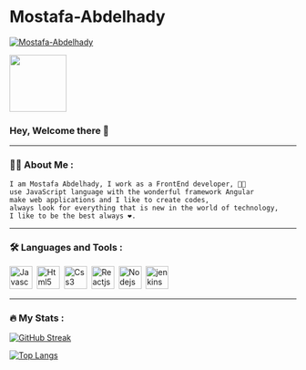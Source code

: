 # Mostafa-Abdelhady

<a href="https://github.com/Moustafa-Abdelhady">
  <p align="left"> <img src="https://komarev.com/ghpvc/?username=Moustafa-Abdelhady&label=Profile%20views&color=blueviolet&style=flat" alt="Mostafa-Abdelhady" /> </p>
</a>

<div id="header">
  <img src="https://media.giphy.com/media/bGgsc5mWoryfgKBx1u/giphy.gif" width="100"/>
  <h3>Hey, Welcome there 👋</h3>
</div>

---

### :man_technologist: About Me :
<!--
**Mostafa-Abdelhady/Mostafa-Abdelhady** is a ✨ _special_ ✨ repository because its `README.md` (this file) appears on your GitHub profile.
-->
```
I am Mostafa Abdelhady, I work as a FrontEnd developer, 🧑‍💻
use JavaScript language with the wonderful framework Angular 
make web applications and I like to create codes, 
always look for everything that is new in the world of technology, 
I like to be the best always ❤️.
```
---

### :hammer_and_wrench: Languages and Tools :
<div>
 
  <img src="https://cdn.jsdelivr.net/gh/devicons/devicon/icons/javascript/javascript-plain.svg" title="Javascript" width="40" height="40"/>&nbsp;
  <img src="https://cdn.jsdelivr.net/gh/devicons/devicon/icons/html5/html5-original.svg" title="Html5" width="40" height="40"/>&nbsp;
  <img src="https://cdn.jsdelivr.net/gh/devicons/devicon/icons/css3/css3-original.svg" title="Css3" width="40" height="40"/>&nbsp;
  <img src="https://cdn.jsdelivr.net/gh/devicons/devicon/icons/react/react-original.svg" title="Reactjs" width="40" height="40"/>&nbsp;
  <img src="https://cdn.jsdelivr.net/gh/devicons/devicon/icons/nodejs/nodejs-original.svg" title="Nodejs" width="40" height="40"/>&nbsp;
  <img src="https://cdn.jsdelivr.net/gh/devicons/devicon/icons/jenkins/jenkins-original.svg" title="jenkins" width="40" height="40"/>&nbsp;
</div>

---

### :fire: My Stats :

[![GitHub Streak](https://github-readme-streak-stats.herokuapp.com/?user=Moustafa-Abdelhady&theme=chartreuse-dark)](https://git.io/streak-stats)

[![Top Langs](https://github-readme-stats.vercel.app/api/top-langs/?username=Moustafa-Abdelhady&layout=compact&theme=vision-friendly-dark)](https://github.com/anuraghazra/github-readme-stats)

